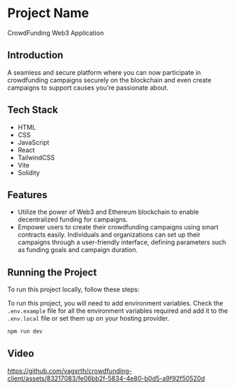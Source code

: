 # Project Name
CrowdFunding Web3 Application

## Introduction
A seamless and secure platform where you can now participate in crowdfunding campaigns securely on the blockchain and even create campaigns to support causes you're passionate about.
 

## Tech Stack
- HTML
- CSS
- JavaScript
- React
- TailwindCSS
- Vite
- Solidity

## Features
- Utilize the power of Web3 and Ethereum blockchain to enable decentralized funding for campaigns. 
- Empower users to create their crowdfunding campaigns using smart contracts easily. Individuals and organizations can set up their campaigns through a user-friendly interface, defining parameters such as funding goals and campaign duration.

## Running the Project
To run this project locally, follow these steps:

To run this project, you will need to add environment variables. Check the `.env.example` file for all the environment variables required and add it to the `.env.local` file or set them up on your hosting provider.

```bash
npm run dev
```

## Video



https://github.com/vagxrth/crowdfunding-client/assets/83217083/fe06bb2f-5834-4e80-b0d5-a9f92f50520d




